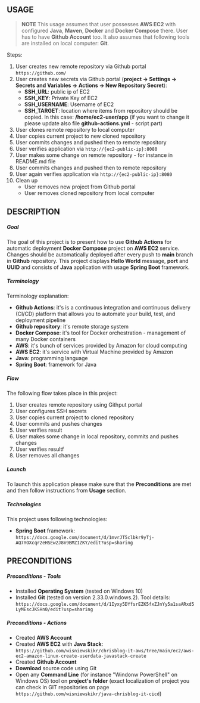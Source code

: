USAGE
-----

> **NOTE** This usage assumes that user possesses **AWS EC2** with configured **Java**, **Maven**, **Docker** and **Docker Compose** there. User has to have **Github Account** too. It also assumes that following tools are installed on local computer: **Git**. 

Steps:
1. User creates new remote repository via Github portal `https://github.com/`
1. User creates new secrets via Github portal (**project -> Settings -> Secrets and Variables -> Actions -> New Repository Secret**):
     * **SSH_URL**: public ip of EC2
     * **SSH_KEY**: Private Key of EC2
     * **SSH_USERNAME**: Username of EC2
     * **SSH_TARGET**: location where items from repository should be copied. In this case: **/home/ec2-user/app** (if you want to change it please update also file **github-actions.yml** - script part)
1. User clones remote repository to local computer
1. User copies current project to new cloned repository
1. User commits changes and pushed then to remote repository
1. User verifies application via `http://{ec2-public-ip}:8080`
1. User makes some change on remote repository - for instance in README.md file
1. User commits changes and pushed then to remote repository
1. User again verifies application via `http://{ec2-public-ip}:8080`
1. Clean up
     * User removes new project from Github portal
     * User removes cloned repository from local computer


DESCRIPTION
-----------

##### Goal
The goal of this project is to present how to use **Github Actions** for automatic deployment **Docker Compose** project on **AWS EC2** service. Changes should be automatically deployed after every push to **main** branch in **Github** repository. This project displays **Hello World** message, **port** and **UUID** and consists of **Java** application with usage **Spring Boot** framework.

##### Terminology
Terminology explanation:
* **Github Actions**: it's is a continuous integration and continuous delivery (CI/CD) platform that allows you to automate your build, test, and deployment pipeline
* **Github repository**: it's remote storage system
* **Docker Compose**: it's tool for Docker orchestration - management of many Docker containers
* **AWS**: it's bunch of services provided by Amazon for cloud computing
* **AWS EC2**: it's service with Virtual Machine provided by Amazon
* **Java**: programming language
* **Spring Boot**: framework for Java

##### Flow
The following flow takes place in this project:
1. User creates remote repository using Githput portal
1. User configures SSH secrets
1. User copies current project to cloned repository
1. User commits and pushes changes
1. User verifies result
1. User makes some change in local repository, commits and pushes changes
1. User verifies resultf
1. User removes all changes

##### Launch
To launch this application please make sure that the **Preconditions** are met and then follow instructions from **Usage** section.

##### Technologies
This project uses following technologies:
* **Spring Boot** framework: `https://docs.google.com/document/d/1mvrJT5clbkr9yTj-AQ7YOXcqr2eHSEw2J8n9BMZIZKY/edit?usp=sharing`


PRECONDITIONS
-------------

##### Preconditions - Tools
* Installed **Operating System** (tested on Windows 10)
* Installed **Git** (tested on version 2.33.0.windows.2). Tool details: `https://docs.google.com/document/d/1Iyxy5DYfsrEZK5fxZJnYy5a1saARxd5LyMEscJKSHn0/edit?usp=sharing`


##### Preconditions - Actions
* Created **AWS Account**
* Created **AWS EC2** with **Java Stack**: `https://github.com/wisniewskikr/chrisblog-it-aws/tree/main/ec2/aws-ec2-amazon-linux-create-userdata-javastack-create`
* Created **Github Account**
* **Download** source code using Git 
* Open any **Command Line** (for instance "Windonw PowerShell" on Windows OS) tool on **project's folder** (exact localization of project you can check in GIT repositories on page `https://github.com/wisniewskikr/java-chrisblog-it-cicd`)
